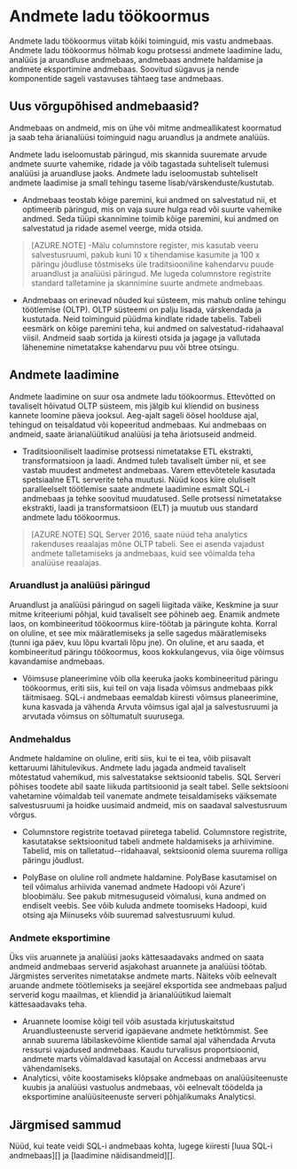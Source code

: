 <properties
   pageTitle="Andmete ladu töökoormus"
   description="SQL-i andmebaas elastsus võimaldab kasvada, Kahanda või viige Arvutage power libiseva skaala andmete ladu üksuste (DWUs) abil. Selles artiklis selgitatakse andmete ladu mõõdikute ja kuidas need on seotud DWUs. "
   services="sql-data-warehouse"
   documentationCenter="NA"
   authors="barbkess"
   manager="barbkess"
   editor=""/>

<tags
   ms.service="sql-data-warehouse"
   ms.devlang="NA"
   ms.topic="article"
   ms.tgt_pltfrm="NA"
   ms.workload="data-services"
   ms.date="07/25/2016"
   ms.author="barbkess;mausher;jrj;sonyama"/>


# <a name="data-warehouse-workload"></a>Andmete ladu töökoormus
Andmete ladu töökoormus viitab kõiki toiminguid, mis vastu andmebaas. Andmete ladu töökoormus hõlmab kogu protsessi andmete laadimine ladu, analüüs ja aruandluse andmebaas, andmebaas andmete haldamise ja andmete eksportimine andmebaas. Soovitud sügavus ja nende komponentide sageli vastavuses tähtaeg tase andmebaas.


## <a name="new-to-data-warehousing"></a>Uus võrgupõhised andmebaasid?
Andmebaas on andmeid, mis on ühe või mitme andmeallikatest koormatud ja saab teha ärianalüüsi toiminguid nagu aruandlus ja andmete analüüs.

Andmete ladu iseloomustab päringud, mis skannida suuremate arvude andmete suurte vahemike, ridade ja võib tagastada suhteliselt tulemusi analüüsi ja aruandluse jaoks. Andmete ladu iseloomustab suhteliselt andmete laadimise ja small tehingu taseme lisab/värskenduste/kustutab.

- Andmebaas teostab kõige paremini, kui andmed on salvestatud nii, et optimeerib päringud, mis on vaja suure hulga read või suurte vahemike andmed. Seda tüüpi skannimine toimib kõige paremini, kui andmed on salvestatud ja ridade asemel veerge, mida otsida.

>[AZURE.NOTE] -Mälu columnstore register, mis kasutab veeru salvestusruumi, pakub kuni 10 x tihendamise kasumite ja 100 x päringu jõudluse tõstmiseks üle traditsiooniline kahendarvu puude aruandlust ja analüüsi päringud. Me lugeda columnstore registrite standard talletamine ja skannimine suurte andmete andmebaas.

- Andmebaas on erinevad nõuded kui süsteem, mis mahub online tehingu töötlemise (OLTP). OLTP süsteemi on palju lisada, värskendada ja kustutada. Neid toiminguid püüdma kindlate ridade tabelis. Tabeli eesmärk on kõige paremini teha, kui andmed on salvestatud-ridahaaval viisil. Andmeid saab sortida ja kiiresti otsida ja jagage ja vallutada lähenemine nimetatakse kahendarvu puu või btree otsingu.


## <a name="data-loading"></a>Andmete laadimine
Andmete laadimine on suur osa andmete ladu töökoormus. Ettevõtted on tavaliselt hõivatud OLTP süsteem, mis jälgib kui kliendid on business kannete loomine päeva jooksul. Aeg-ajalt sageli öösel hoolduse ajal, tehingud on teisaldatud või kopeeritud andmebaas. Kui andmebaas on andmeid, saate ärianalüütikud analüüsi ja teha äriotsuseid andmeid.

- Traditsiooniliselt laadimise protsessi nimetatakse ETL ekstrakti, transformatsioon ja laadi. Andmed tuleb tavaliselt ümber nii, et see vastab muudest andmetest andmebaas. Varem ettevõtetele kasutada spetsiaalne ETL serverite teha muutusi. Nüüd koos kiire oluliselt paralleelselt töötlemise saate andmete laadimine esmalt SQL-i andmebaas ja tehke soovitud muudatused. Selle protsessi nimetatakse ekstrakti, laadi ja transformatsioon (ELT) ja muutub uus standard andmete ladu töökoormus.

> [AZURE.NOTE] SQL Server 2016, saate nüüd teha analytics rakenduses reaalajas mõne OLTP tabeli. See ei asenda vajadust andmete talletamiseks ja andmebaas, kuid see võimalda teha analüüse reaalajas.

### <a name="reporting-and-analysis-queries"></a>Aruandlust ja analüüsi päringud
Aruandlust ja analüüsi päringud on sageli liigitada väike, Keskmine ja suur mitme kriteeriumi põhjal, kuid tavaliselt see põhineb aeg. Enamik andmete laos, on kombineeritud töökoormus kiire-töötab ja päringute kohta. Korral on oluline, et see mix määratlemiseks ja selle sagedus määratlemiseks (tunni iga päev, kuu lõpu kvartali lõpu jne). On oluline, et aru saada, et kombineeritud päringu töökoormus, koos kokkulangevus, viia õige võimsus kavandamise andmebaas.

- Võimsuse planeerimine võib olla keeruka jaoks kombineeritud päringu töökoormus, eriti siis, kui teil on vaja lisada võimsus andmebaas pikk täitmisaeg. SQL-i andmebaas eemaldab kiiresti võimsus planeerimine, kuna kasvada ja vähenda Arvuta võimsus igal ajal ja salvestusruumi ja arvutada võimsus on sõltumatult suurusega.

### <a name="data-management"></a>Andmehaldus
Andmete haldamine on oluline, eriti siis, kui te ei tea, võib piisavalt kettaruumi lähitulevikus. Andmete ladu jagada andmeid tavaliselt mõtestatud vahemikud, mis salvestatakse sektsioonid tabelis. SQL Serveri põhises toodete abil saate liikuda partitsioonid ja sealt tabel. Selle sektsiooni vahetamine võimaldab teil vanemate andmete teisaldamiseks väiksemate salvestusruumi ja hoidke uusimaid andmeid, mis on saadaval salvestusruum võrgus.

- Columnstore registrite toetavad piiretega tabelid. Columnstore registrite, kasutatakse sektsioonitud tabeli andmete haldamiseks ja arhiivimine. Tabelid, mis on talletatud--ridahaaval, sektsioonid olema suurema rolliga päringu jõudlust.  

- PolyBase on oluline roll andmete haldamine. PolyBase kasutamisel on teil võimalus arhiivida vanemad andmete Hadoopi või Azure'i bloobimälu.  See pakub mitmesuguseid võimalusi, kuna andmed on endiselt veebis.  See võib kuluda andmete toomiseks Hadoopi, kuid otsing aja Miinuseks võib suuremad salvestusruumi kulud.

### <a name="exporting-data"></a>Andmete eksportimine
Üks viis aruannete ja analüüsi jaoks kättesaadavaks andmed on saata andmeid andmebaas serverid asjakohast aruannete ja analüüsi töötab. Järgmistes serverites nimetatakse andmete marts. Näiteks võib eelnevalt aruande andmete töötlemiseks ja seejärel eksportida see andmebaas paljud serverid kogu maailmas, et kliendid ja ärianalüütikud laiemalt kättesaadavaks teha.

- Aruannete loomise kõigi teil võib asustada kirjutuskaitstud Aruandlusteenuste serverid igapäevane andmete hetktõmmist. See annab suurema läbilaskevõime klientide samal ajal vähendada Arvuta ressursi vajadused andmebaas. Kaudu turvalisus proportsioonid, andmete marts võimaldavad kasutajal on Accessi andmebaas arvu vähendamiseks.
- Analyticsi, võite koostamiseks klõpsake andmebaas on analüüsiteenuste kuubis ja analüüsi vastuolus andmebaas, või eelnevalt töödelda ja eksportimine analüüsiteenuste serveri põhjalikumaks Analyticsi.

## <a name="next-steps"></a>Järgmised sammud
Nüüd, kui teate veidi SQL-i andmebaas kohta, lugege kiiresti [luua SQL-i andmebaas][] ja [laadimine näidisandmeid][].

<!--Image references-->

<!--Article references-->
[Laadi näidisandmed]: ./sql-data-warehouse-load-sample-databases.md
[Looge SQL-i andmebaas]: ./sql-data-warehouse-get-started-provision.md

<!--MSDN references-->

<!--Other web references-->
